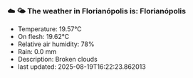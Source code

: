 ### ☁️ 🌤️  The weather in Florianópolis is: Florianópolis

- Temperature: 19.57°C
- On flesh: 19.62°C
- Relative air humidity: 78%
- Rain: 0.0 mm
- Description: Broken clouds
- last updated: 2025-08-19T16:22:23.862013
